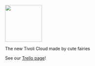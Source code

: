 <img height="120" src="https://user-images.githubusercontent.com/8362329/188987072-494039f9-dd70-49f9-a005-7702ea7c3752.png"/>

The new Tivoli Cloud made by cute fairies

See our [Trello page](https://trello.com/b/za4VZKkl/tivoli-cloud)!
